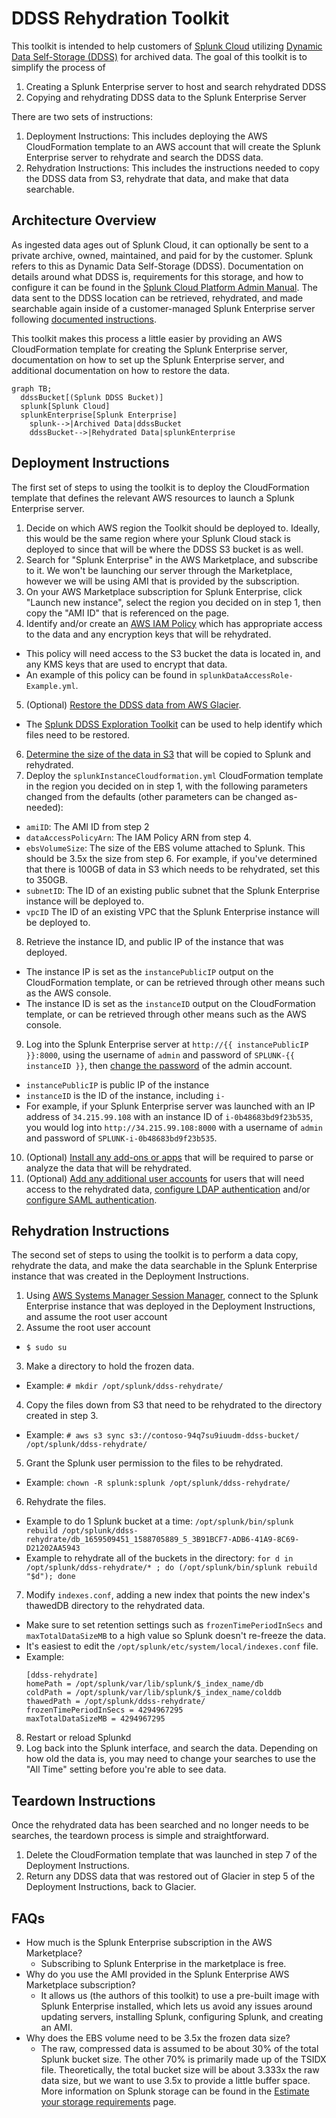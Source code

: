 # DDSS Rehydration Toolkit

This toolkit is intended to help customers of [Splunk Cloud](https://www.splunk.com/en_us/products/splunk-cloud-platform.html) utilizing [Dynamic Data Self-Storage (DDSS)](https://docs.splunk.com/Documentation/SplunkCloud/latest/Service/SplunkCloudservice#Dynamic_Data_Self-Storage_.28DDSS.29) for archived data.  The goal of this toolkit is to simplify the process of
1. Creating a Splunk Enterprise server to host and search rehydrated DDSS 
2. Copying and rehydrating DDSS data to the Splunk Enterprise Server

There are two sets of instructions:
1. Deployment Instructions: This includes deploying the AWS CloudFormation template to an AWS account that will create the Splunk Enterprise server to rehydrate and search the DDSS data.
2. Rehydration Instructions: This includes the instructions needed to copy the DDSS data from S3, rehydrate that data, and make that data searchable.



## Architecture Overview
As ingested data ages out of Splunk Cloud, it can optionally be sent to a private archive, owned, maintained, and paid for by the customer.  Splunk refers to this as Dynamic Data Self-Storage (DDSS).  Documentation on details around what DDSS is, requirements for this storage, and how to configure it can be found in the [Splunk Cloud Platform Admin Manual](https://docs.splunk.com/Documentation/SplunkCloud/latest/Admin/DataSelfStorage).  The data sent to the DDSS location can be retrieved, rehydrated, and made searchable again inside of a customer-managed Splunk Enterprise server following [documented instructions](https://docs.splunk.com/Documentation/SplunkCloud/latest/Admin/DataSelfStorage#Restore_indexed_data_from_a_self_storage_location).

This toolkit makes this process a little easier by providing an AWS CloudFormation template for creating the Splunk Enterprise server, documentation on how to set up the Splunk Enterprise server, and additional documentation on how to restore the data.

```mermaid
graph TB;
  ddssBucket[(Splunk DDSS Bucket)]
  splunk[Splunk Cloud]
  splunkEnterprise[Splunk Enterprise]
    splunk-->|Archived Data|ddssBucket
    ddssBucket-->|Rehydrated Data|splunkEnterprise
```


## Deployment Instructions
The first set of steps to using the toolkit is to deploy the CloudFormation template that defines the relevant AWS resources to launch a Splunk Enterprise server.

1. Decide on which AWS region the Toolkit should be deployed to.  Ideally, this would be the same region where your Splunk Cloud stack is deployed to since that will be where the DDSS S3 bucket is as well.
2. Search for "Splunk Enterprise" in the AWS Marketplace, and subscribe to it.  We won't be launching our server through the Marketplace, however we will be using AMI that is provided by the subscription.
3. On your AWS Marketplace subscription for Splunk Enterprise, click "Launch new instance", select the region you decided on in step 1, then copy the "AMI ID" that is referenced on the page.
4. Identify and/or create an [AWS IAM Policy](https://docs.aws.amazon.com/IAM/latest/UserGuide/access_policies.html) which has appropriate access to the data and any encryption keys that will be rehydrated.  
  - This policy will need access to the S3 bucket the data is located in, and any KMS keys that are used to encrypt that data.
  - An example of this policy can be found in `splunkDataAccessRole-Example.yml`.
5. (Optional) [Restore the DDSS data from AWS Glacier](https://docs.aws.amazon.com/AmazonS3/latest/userguide/restoring-objects.html).
  - The [Splunk DDSS Exploration Toolkit](https://github.com/pdreeves/splunk-ddss-exploration-toolkit) can be used to help identify which files need to be restored.
6. [Determine the size of the data in S3](https://aws.amazon.com/blogs/storage/find-out-the-size-of-your-amazon-s3-buckets/) that will be copied to Splunk and rehydrated.
7. Deploy the `splunkInstanceCloudformation.yml` CloudFormation template in the region you decided on in step 1, with the following parameters changed from the defaults (other parameters can be changed as-needed):
  - `amiID`: The AMI ID from step 2
  - `dataAccessPolicyArn`: The IAM Policy ARN from step 4.
  - `ebsVolumeSize`: The size of the EBS volume attached to Splunk.  This should be 3.5x the size from step 6.  For example, if you've determined that there is 100GB of data in S3 which needs to be rehydrated, set this to 350GB.
  - `subnetID`: The ID of an existing public subnet that the Splunk Enterprise instance will be deployed to.
  - `vpcID` The ID of an existing VPC that the Splunk Enterprise instance will be deployed to.
8. Retrieve the instance ID, and public IP of the instance that was deployed.
  - The instance IP is set as the `instancePublicIP` output on the CloudFormation template, or can be retrieved through other means such as the AWS console.
  - The instance ID is set as the `instanceID` output on the CloudFormation template, or can be retrieved through other means such as the AWS console.
9. Log into the Splunk Enterprise server at `http://{{ instancePublicIP }}:8000`, using the username of `admin` and password of `SPLUNK-{{ instanceID }}`, then [change the password](https://docs.splunk.com/Documentation/Splunk/latest/Security/Changeapassword) of the admin account.
  - `instancePublicIP` is public IP of the instance
  - `instanceID` is the ID of the instance, including `i-`
  - For example, if your Splunk Enterprise server was launched with an IP address of `34.215.99.108` with an instance ID of `i-0b48683bd9f23b535`, you would log into `http://34.215.99.108:8000` with a username of `admin` and password of `SPLUNK-i-0b48683bd9f23b535`.
10. (Optional) [Install any add-ons or apps](https://docs.splunk.com/Documentation/AddOns/released/Overview/Singleserverinstall) that will be required to parse or analyze the data that will be rehydrated.
11. (Optional) [Add any additional user accounts](https://docs.splunk.com/Documentation/Splunk/latest/Security/Addandeditusers) for users that will need access to the rehydrated data, [configure LDAP authentication](https://docs.splunk.com/Documentation/Splunk/latest/Security/SetupuserauthenticationwithLDAP) and/or [configure SAML authentication](https://docs.splunk.com/Documentation/Splunk/latest/Security/HowSAMLSSOworks).


## Rehydration Instructions
The second set of steps to using the toolkit is to perform a data copy, rehydrate the data, and make the data searchable in the Splunk Enterprise instance that was created in the Deployment Instructions.

1. Using [AWS Systems Manager Session Manager](https://docs.aws.amazon.com/systems-manager/latest/userguide/session-manager-working-with-sessions-start.html), connect to the Splunk Enterprise instance that was deployed in the Deployment Instructions, and assume the root user account
2. Assume the root user account
  - `$ sudo su`
3. Make a directory to hold the frozen data.
  - Example: `# mkdir /opt/splunk/ddss-rehydrate/`
4. Copy the files down from S3 that need to be rehydrated to the directory created in step 3.
  - Example: `# aws s3 sync s3://contoso-94q7su9iuudm-ddss-bucket/ /opt/splunk/ddss-rehydrate/`
5. Grant the Splunk user permission to the files to be rehydrated.
  - Example: `chown -R splunk:splunk /opt/splunk/ddss-rehydrate/`
6. Rehydrate the files.
  - Example to do 1 Splunk bucket at a time: `/opt/splunk/bin/splunk rebuild /opt/splunk/ddss-rehydrate/db_1659509451_1588705889_5_3B91BCF7-ADB6-41A9-8C69-D21202AA5943`
  - Example to rehydrate all of the buckets in the directory: `for d in /opt/splunk/ddss-rehydrate/* ; do (/opt/splunk/bin/splunk rebuild "$d"); done`
7.  Modify `indexes.conf`, adding a new index that points the new index's thawedDB directory to the rehydrated data.
  - Make sure to set retention settings such as `frozenTimePeriodInSecs` and `maxTotalDataSizeMB` to a high value so Splunk doesn't re-freeze the data.
  - It's easiest to edit the `/opt/splunk/etc/system/local/indexes.conf` file.
  - Example:
      ```
      [ddss-rehydrate]
      homePath = /opt/splunk/var/lib/splunk/$_index_name/db
      coldPath = /opt/splunk/var/lib/splunk/$_index_name/colddb
      thawedPath = /opt/splunk/ddss-rehydrate/
      frozenTimePeriodInSecs = 4294967295
      maxTotalDataSizeMB = 4294967295
      ```
8. Restart or reload Splunkd
9. Log back into the Splunk interface, and search the data.  Depending on how old the data is, you may need to change your searches to use the "All Time" setting before you're able to see data.


## Teardown Instructions
Once the rehydrated data has been searched and no longer needs to be searches, the teardown process is simple and straightforward.

1. Delete the CloudFormation template that was launched in step 7 of the Deployment Instructions.
2. Return any DDSS data that was restored out of Glacier in step 5 of the Deployment Instructions, back to Glacier.


## FAQs
- How much is the Splunk Enterprise subscription in the AWS Marketplace?
  - Subscribing to Splunk Enterprise in the marketplace is free.
- Why do you use the AMI provided in the Splunk Enterprise AWS Marketplace subscription?
  - It allows us (the authors of this toolkit) to use a pre-built image with Splunk Enterprise installed, which lets us avoid any issues around updating servers, installing Splunk, configuring Splunk, and creating an AMI.
- Why does the EBS volume need to be 3.5x the frozen data size?
  - The raw, compressed data is assumed to be about 30% of the total Splunk bucket size.  The other 70% is primarily made up of the TSIDX file.  Theoretically, the total bucket size will be about 3.333x the raw data size, but we want to use 3.5x to provide a little buffer space.  More information on Splunk storage can be found in the [Estimate your storage requirements](https://docs.splunk.com/Documentation/Splunk/latest/Capacity/Estimateyourstoragerequirements) page.
